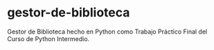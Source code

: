 # gestor-de-biblioteca
Gestor de Biblioteca hecho en Python como Trabajo Práctico Final del Curso de Python Intermedio.
